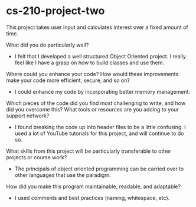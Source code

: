 # cs-210-project-two

This project takes user input and calculates interest over a fixed amount of time.

What did you do particularly well?
- I felt that I developed a well structured Object Oriented project. I really feel like I have a grasp on how to build classes and use them.

Where could you enhance your code? How would these improvements make your code more efficient, secure, and so on?
- I could enhance my code by incorporating better memory management.

Which pieces of the code did you find most challenging to write, and how did you overcome this? What tools or resources are you adding to your support network?
- I found breaking the code up into header files to be a little confusing. I used a lot of YouTube tutorials for this project, and will continue to do so.

What skills from this project will be particularly transferable to other projects or course work?
- The principals of object oriented programming can be carried over to other languages that use the paradigm.

How did you make this program maintainable, readable, and adaptable?
- I used comments and best practices (naming, whitespace, etc).
